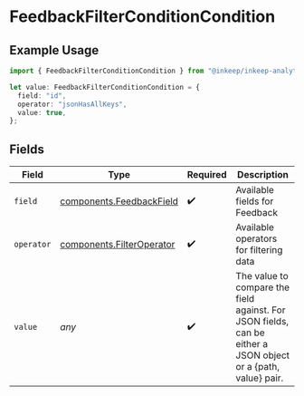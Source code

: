 # FeedbackFilterConditionCondition

## Example Usage

```typescript
import { FeedbackFilterConditionCondition } from "@inkeep/inkeep-analytics/models/components";

let value: FeedbackFilterConditionCondition = {
  field: "id",
  operator: "jsonHasAllKeys",
  value: true,
};
```

## Fields

| Field                                                                                                         | Type                                                                                                          | Required                                                                                                      | Description                                                                                                   |
| ------------------------------------------------------------------------------------------------------------- | ------------------------------------------------------------------------------------------------------------- | ------------------------------------------------------------------------------------------------------------- | ------------------------------------------------------------------------------------------------------------- |
| `field`                                                                                                       | [components.FeedbackField](../../models/components/feedbackfield.md)                                          | :heavy_check_mark:                                                                                            | Available fields for Feedback                                                                                 |
| `operator`                                                                                                    | [components.FilterOperator](../../models/components/filteroperator.md)                                        | :heavy_check_mark:                                                                                            | Available operators for filtering data                                                                        |
| `value`                                                                                                       | *any*                                                                                                         | :heavy_check_mark:                                                                                            | The value to compare the field against. For JSON fields, can be either a JSON object or a {path, value} pair. |